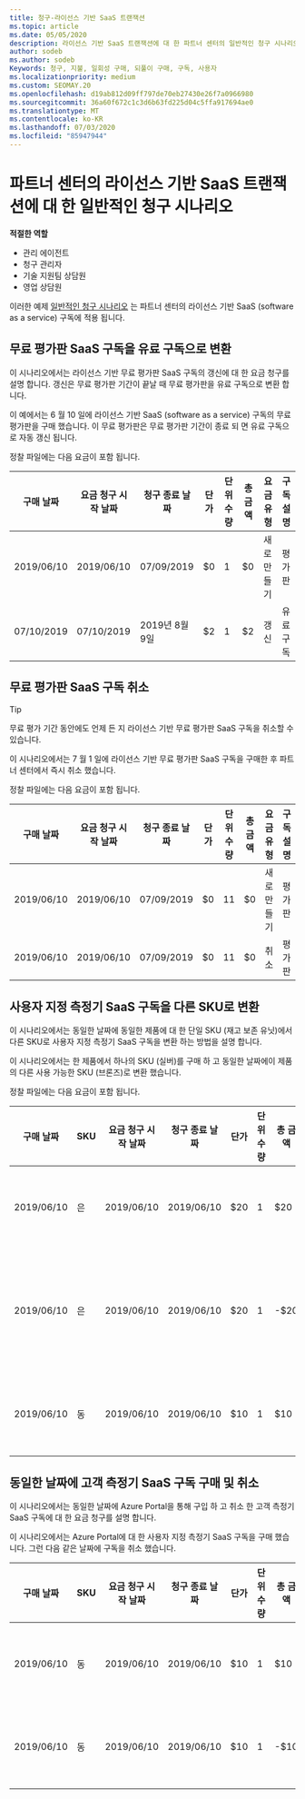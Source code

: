 ```yaml
---
title: 청구-라이선스 기반 SaaS 트랜잭션
ms.topic: article
ms.date: 05/05/2020
description: 라이선스 기반 SaaS 트랜잭션에 대 한 파트너 센터의 일반적인 청구 시나리오에 대해 알아봅니다.
author: sodeb
ms.author: sodeb
Keywords: 청구, 지불, 일회성 구매, 되풀이 구매, 구독, 사용자
ms.localizationpriority: medium
ms.custom: SEOMAY.20
ms.openlocfilehash: d19ab812d09ff797de70eb27430e26f7a0966980
ms.sourcegitcommit: 36a60f672c1c3d6b63fd225d04c5ffa917694ae0
ms.translationtype: MT
ms.contentlocale: ko-KR
ms.lasthandoff: 07/03/2020
ms.locfileid: "85947944"
---
```

# <a name="common-billing-scenarios-for-license-based-saas-transactions-in-partner-center"></a>파트너 센터의 라이선스 기반 SaaS 트랜잭션에 대 한 일반적인 청구 시나리오

**적절한 역할**

- 관리 에이전트
- 청구 관리자
- 기술 지원팀 상담원
- 영업 상담원


이러한 예제 [일반적인 청구 시나리오](common-billing-scenarios.md) 는 파트너 센터의 라이선스 기반 SaaS (software as a service) 구독에 적용 됩니다.

## <a name="convert-a-free-trial-saas-subscription-to-a-paid-subscription"></a>무료 평가판 SaaS 구독을 유료 구독으로 변환

이 시나리오에서는 라이선스 기반 무료 평가판 SaaS 구독의 갱신에 대 한 요금 청구를 설명 합니다. 갱신은 무료 평가판 기간이 끝날 때 무료 평가판을 유료 구독으로 변환 합니다.

이 예에서는 6 월 10 일에 라이선스 기반 SaaS (software as a service) 구독의 무료 평가판을 구매 했습니다. 이 무료 평가판은 무료 평가판 기간이 종료 되 면 유료 구독으로 자동 갱신 됩니다.

정찰 파일에는 다음 요금이 포함 됩니다.

| 구매 날짜 | 요금 청구 시작 날짜 | 청구 종료 날짜 | 단가 | 단위 수량 | 총 금액 | 요금 유형 | 구독 설명 |
| ------------- | ----------------- | --------------- | ---------- | ------------- | ------------ | ----------- | ----------------- |
| 2019/06/10 | 2019/06/10 | 07/09/2019 | $0 | 1 | $0 | 새로 만들기 | 평가판 |
| 07/10/2019 | 07/10/2019 | 2019년 8월 9일 | $2 | 1 | $2 | 갱신 | 유료 구독 |

## <a name="cancel-a-free-trial-saas-subscription"></a>무료 평가판 SaaS 구독 취소

> [!TIP]
> 무료 평가 기간 동안에도 언제 든 지 라이선스 기반 무료 평가판 SaaS 구독을 취소할 수 있습니다.

이 시나리오에서는 7 월 1 일에 라이선스 기반 무료 평가판 SaaS 구독을 구매한 후 파트너 센터에서 즉시 취소 했습니다.

정찰 파일에는 다음 요금이 포함 됩니다.

| 구매 날짜 | 요금 청구 시작 날짜 | 청구 종료 날짜 | 단가 | 단위 수량 | 총 금액 | 요금 유형 | 구독 설명 |
| ------------- | ----------------- | --------------- | ---------- | ------------- | ------------ | ----------- | ----------------- |
| 2019/06/10 | 2019/06/10 | 07/09/2019 | $0 | 11 | $0 | 새로 만들기 | 평가판 |
| 2019/06/10 | 2019/06/10 | 07/09/2019 | $0 | 11 | $0 | 취소 | 평가판 |

## <a name="convert-custom-meter-saas-subscription-to-another-sku"></a>사용자 지정 측정기 SaaS 구독을 다른 SKU로 변환

이 시나리오에서는 동일한 날짜에 동일한 제품에 대 한 단일 SKU (재고 보존 유닛)에서 다른 SKU로 사용자 지정 측정기 SaaS 구독을 변환 하는 방법을 설명 합니다.

이 시나리오에서는 한 제품에서 하나의 SKU (실버)를 구매 하 고 동일한 날짜에이 제품의 다른 사용 가능한 SKU (브론즈)로 변환 했습니다.

정찰 파일에는 다음 요금이 포함 됩니다.

| 구매 날짜 | SKU | 요금 청구 시작 날짜 | 청구 종료 날짜 | 단가 | 단위 수량 | 총 금액 | 요금 유형 | 구독 설명 |
| ------------- | ----------------- | ----------------- | --------------- | ---------- | ------------- | ------------ | ----------- | ----------------- |
| 2019/06/10 | 은 | 2019/06/10 | 2019/06/10 | $20 | 1 | $20 | 새로 만들기 | 사용자 지정 측정기 SaaS 구독 |
| 2019/06/10 | 은 | 2019/06/10 | 2019/06/10 | $20 | 1 | -$20 | 변환 | 사용자 지정 측정기 SaaS 구독의 비례 재조정 |
| 2019/06/10 | 동 | 2019/06/10 | 2019/06/10 | $10 | 1 | $10 | 변환 | 사용자 지정 측정기 SaaS 구독 |

## <a name="purchase-and-cancel-a-customer-meter-saas-subscription-on-same-date"></a>동일한 날짜에 고객 측정기 SaaS 구독 구매 및 취소

이 시나리오에서는 동일한 날짜에 Azure Portal을 통해 구입 하 고 취소 한 고객 측정기 SaaS 구독에 대 한 요금 청구를 설명 합니다.

이 시나리오에서는 Azure Portal에 대 한 사용자 지정 측정기 SaaS 구독을 구매 했습니다. 그런 다음 같은 날짜에 구독을 취소 했습니다.

| 구매 날짜 | SKU | 요금 청구 시작 날짜 | 청구 종료 날짜 | 단가 | 단위 수량 | 총 금액 | 요금 유형 | 구독 설명 |
| ------------- | ------------- |----------------- | --------------- | ---------- | ------------- | ------------ | ----------- | ----------------- |
| 2019/06/10 | 동 | 2019/06/10 | 2019/06/10 | $10 | 1 | $10 | 새로 만들기 | 사용자 지정 측정기 SaaS 구독 |
| 2019/06/10 | 동 | 2019/06/10 | 2019/06/10 | $10 | 1 | -$10 | CancelImmediate | 사용자 지정 측정기 SaaS 구독 |
